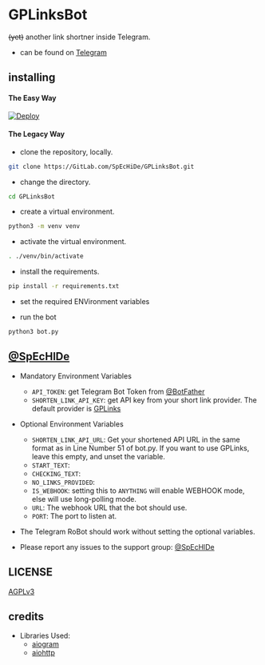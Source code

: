 # GPLinksBot

~~(yet)~~ another link shortner inside Telegram.

- can be found on [Telegram](https://telegram.dog/gplinksbot)

## installing

#### The Easy Way

[![Deploy](https://www.herokucdn.com/deploy/button.svg)](https://heroku.com/deploy)


#### The Legacy Way

- clone the repository, locally.
```sh
git clone https://GitLab.com/SpEcHiDe/GPLinksBot.git
```

- change the directory.
```sh
cd GPLinksBot
```

- create a virtual environment.
```sh
python3 -m venv venv
```

- activate the virtual environment.
```sh
. ./venv/bin/activate
```

- install the requirements.
```sh
pip install -r requirements.txt
```

- set the required ENVironment variables

- run the bot
```sh
python3 bot.py
```

## [@SpEcHlDe](https://telegram.dog/SpEcHlDe)

- Mandatory Environment Variables
  - `API_TOKEN`: get Telegram Bot Token from [@BotFather](https://telegram.dog/BotFather)
  - `SHORTEN_LINK_API_KEY`: get API key from your short link provider. The default provider is [GPLinks](https://gplinks.in/ref/avsojwoq)

- Optional Environment Variables
  - `SHORTEN_LINK_API_URL`: Get your shortened API URL in the same format as in Line Number 51 of bot.py. If you want to use GPLinks, leave this empty, and unset the variable.
  - `START_TEXT`: 
  - `CHECKING_TEXT`: 
  - `NO_LINKS_PROVIDED`:
  - `IS_WEBHOOK`: setting this to `ANYTHING` will enable WEBHOOK mode, else will use long-polling mode.
  - `URL`: The webhook URL that the bot should use.
  - `PORT`: The port to listen at.

- The Telegram RoBot should work without setting the optional variables.
- Please report any issues to the support group: [@SpEcHlDe](https://telegram.dog/SpEcHlDe)


## LICENSE
[AGPLv3](./LICENSE)

## credits

- Libraries Used:
  - [aiogram](https://docs.aiogram.dev)
  - [aiohttp](https://docs.aiohttp.org)
